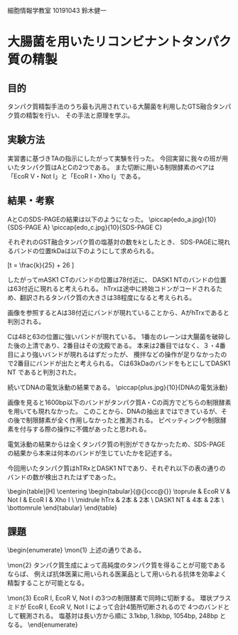 細胞情報学教室
10191043 鈴木健一

# 大腸菌を用いたリコンビナントタンパク質の精製

## 目的
タンパク質精製手法のうち最も汎用されている大腸菌を利用したGTS融合タンパク質の精製を行い、
その手法と原理を学ぶ。

## 実験方法
実習書に基づきTAの指示にしたがって実験を行った。
今回実習に我々の班が用いたタンパク質はAとCの2つである。
また切断に用いる制限酵素のペアは
「EcoR V・Not I」と「EcoR I・Xho I」である。


## 結果・考察

AとCのSDS-PAGEの結果は以下のようになった。
\piccap{edo_a.jpg}{10}{SDS-PAGE A}
\piccap{edo_c.jpg}{10}{SDS-PAGE C}

それぞれのGST融合タンパク質の塩基対の数を$k$としたとき、
SDS-PAGEに現れるバンドの位置$t$kDaは以下のようにして求められる。

\[t = \frac{k}{25} + 26 \]

したがってmASK1 CTのバンドの位置は78付近に、
DASK1 NTのバンドの位置は63付近に現れると考えられる。
hTrxは途中に終始コドンがコードされるため、翻訳されるタンパク質の大きさは38程度になると考えられる。

画像を参照するとAは38付近にバンドが現れていることから、AがhTrxであると判別される。

Cは48と63の位置に強いバンドが現れている。
1番左のレーンは大腸菌を破砕した後の上清であり、2番目はその沈殿である。
本来は2番目ではなく、３・4番目により強いバンドが現れるはずだったが、
攪拌などの操作が足りなかったので2番目にバンドが出たと考えられる。
Cは63kDaのバンドをもとにしてDASK1 NT であると判別された。

続いてDNAの電気泳動の結果である。
\piccap{plus.jpg}{10}{DNAの電気泳動}

画像を見ると1600bp以下のバンドがタンパク質A・Cの両方でどちらの制限酵素を用いても現れなかった。
このことから、DNAの抽出まではできているが、その後で制限酵素が全く作用しなかったと推測される。
ピペッティングや制限酵素を付与する際の操作に不備があったと思われる。

電気泳動の結果からは全くタンパク質の判別ができなかったため、SDS-PAGEの結果から本来は何本のバンドが生じていたかを記述する。

今回用いたタンパク質はhTRxとDASK1 NTであり、それぞれ以下の表の通りのバンドの数が検出されたはずであった。

\begin{table}[H]
\centering
\begin{tabular}{@{}ccc@{}}
\toprule
         & EcoR V \& Not I & EcoR I \& Xho I \\ \midrule
hTrx     & 2本              & 2本              \\
DASK1 NT & 4本              & 2本              \\ \bottomrule
\end{tabular}
\end{table}


## 課題

\begin{enumerate}
\mon{1} 上述の通りである。

\mon{2} タンパク質生成によって高純度のタンパク質を得ることが可能であるならば、
例えば抗体医薬に用いられる医薬品として用いられる抗体を効率よく精製することが可能となる。

\mon{3} EcoR I, EcoR V, Not I の3つの制限酵素で同時に切断する。
環状プラスミドが EcoR I, EcoR V, Not I によって合計4箇所切断されるので
4つのバンドとして観測される。
塩基対は長い方から順に 3.1kbp, 1.8kbp, 1054bp, 248bp となる。
\end{enumerate}
